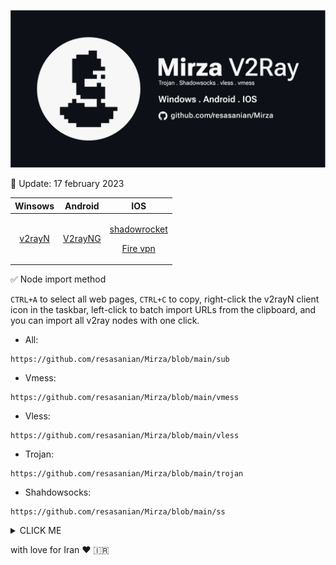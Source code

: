 ![](Aspose.Words.baf31816-ca33-4076-9924-ea7599c0acbf.001.png)

📅 Update: 17 february 2023

|Winsows|Android|IOS|
| :-: | :-: | :-: |
|[v2rayN](https://github.com/2dust/v2rayN/releases/download/3.27/v2rayN-Core.zip)|[V2rayNG](https://github.com/2dust/v2rayNG/releases/download/1.6.28/v2rayNG_1.6.28_arm64-v8a.apk)|<p>[shadowrocket](https://apps.apple.com/us/app/shadowrocket/id932747118)</p><p>[Fire vpn](https://apps.apple.com/us/app/fair-vpn/id1533873488)</p>|

✅ Node import method

`CTRL+A` to select all web pages, `CTRL+C` to copy, right-click the v2rayN client icon in the taskbar, left-click to batch import URLs from the clipboard, and you can import all v2ray nodes with one click.


- All:
```
https://github.com/resasanian/Mirza/blob/main/sub
```
- Vmess:
```
https://github.com/resasanian/Mirza/blob/main/vmess
```
- Vless:
```
https://github.com/resasanian/Mirza/blob/main/vless
```
- Trojan:
```
https://github.com/resasanian/Mirza/blob/main/trojan
```
- Shahdowsocks:
```
https://github.com/resasanian/Mirza/blob/main/ss
```

<details><summary>CLICK ME</summary>
<p>

#### We can hide anything, even code!

```ruby
   puts "Hello World"
```

</p>
</details>

with love for Iran ♥ 🇮🇷
